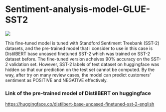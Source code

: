 # Sentiment-analysis-model-GLUE-SST2

<img src="https://external-content.duckduckgo.com/iu/?u=https%3A%2F%2Fventurebeat.com%2Fwp-content%2Fuploads%2F2019%2F09%2Fhugging-face.png%3Fw%3D1200%26strip%3Dall&f=1&nofb=1&ipt=6f1337f8236317ae4029976cb7206cc9e96d3f546c0e591096cb6bed7fcbd87e&ipo=images"></img>

This fine-tuned model is tuned with Standford Sentiment Treebank (SST-2) datasets, and the pre-trained model that i consider to use in this case is DistilBERT base uncased finetuned SST-2 which was trained on SST-2 dataset before. The fine-tuned version acheives 90% accuracy on the SST-2 validation set. However, SST-2 labels of test dataset on huggingface was hidden so that our prediction on the test set cannot be computed. By the way, after try on many review cases, the model can predict customers' sentiment as POSITIVE and NEGATIVE effectively.

### Link of the pre-trained model of DistilBERT on huggingface 
<a> https://huggingface.co/distilbert-base-uncased-finetuned-sst-2-english </a>
